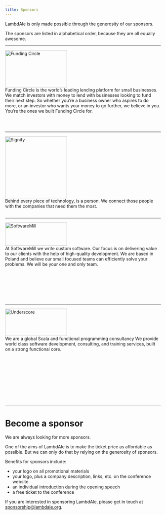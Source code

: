 ```yaml
---
title: Sponsors
---
```


LambdAle is only made possible through the generosity of our sponsors.

The sponsors are listed in alphabetical order, because they are all equally
awesome.

---

<div class="mw9 center ph3-ns">
  <div class="cf ph2-ns" style="height: 250px">
    <div class="fl w-100 w-50-ns h-100 pa2 dt">
      <div class="pv4 dtc v-mid tc">
        <a href="https://www.fundingcircle.com/">
          <img src="{{ site.url }}/images/sponsors/funding-circle.svg" alt="Funding Circle" width="200" height="120">
        </a>
      </div>
    </div>
    <div class="fl w-100 w-50-ns h-100 pa2 dt">
      <div class="pv4 dtc v-mid">
          Funding Circle is the world’s leading lending platform for small businesses. We match investors with money to lend with businesses looking to fund their next step.
          So whether you’re a business owner who aspires to do more, or an investor who wants your money to go further, we believe in you. 
          You’re the ones we built Funding Circle for.
      </div>
    </div>
  </div>
</div>

---

<div class="mw9 center ph3-ns">
  <div class="cf ph2-ns" style="height: 250px">
    <div class="fl w-100 w-50-ns h-100 pa2 dt">
      <div class="pv4 dtc v-mid tc">
        <a href="https://www.signifytechnology.com/">
          <img src="{{ site.url }}/images/sponsors/signify.svg" alt="Signify" width="200" height="200">
        </a>
      </div>
    </div>
    <div class="fl w-100 w-50-ns h-100 pa2 dt">
      <div class="pv4 dtc v-mid">
          Behind every piece of technology, is a person. We connect those people with the companies that need them the most.
      </div>
    </div>
  </div>
</div>

---

<div class="mw9 center ph3-ns">
  <div class="cf ph2-ns" style="height: 250px">
    <div class="fl w-100 w-50-ns h-100 pa2 dt">
      <div class="pv4 dtc v-mid tc">
        <a href="https://softwaremill.com/">
          <img src="{{ site.url }}/images/sponsors/softwaremill.png" alt="SoftwareMill" width="200" height="75">
        </a>
      </div>
    </div>
    <div class="fl w-100 w-50-ns h-100 pa2 dt">
      <div class="pv4 dtc v-mid">
          At SoftwareMill we write custom software. Our focus is on delivering
          value to our clients with the help of high-quality development. We are
          based in Poland and believe our small focused teams can efficiently
          solve your problems. We will be your one and only team.
      </div>
    </div>
  </div>
</div>

---

<div class="mw9 center ph3-ns">
  <div class="cf ph2-ns" style="height: 300px">
    <div class="fl w-100 w-50-ns h-100 pa2 dt">
      <div class="pv4 dtc v-mid tc">
        <a href="https://underscore.io/">
          <img src="{{ site.url }}/images/sponsors/underscore.png" alt="Underscore" width="200" height="88">
        </a>
      </div>
    </div>
    <div class="fl w-100 w-50-ns h-100 pa2 dt">
      <div class="pv4 dtc v-mid">
          We are a global Scala and functional programming consultancy We
          provide world class software development, consulting, and training
          services, built on a strong functional core.
      </div>
    </div>
  </div>
</div>

---

# Become a sponsor

We are always looking for more sponsors.

One of the aims of LambdAle is to make the ticket price as affordable as
possible. But we can only do that by relying on the generosity of sponsors.

Benefits for sponsors include:

* your logo on all promotional materials
* your logo, plus a company description, links, etc. on the conference website
* an individual introduction during the opening speech
* a free ticket to the conference

If you are interested in sponsoring LambdAle, please get in touch at
[sponsorship@lambdale.org](mailto:sponsorship@lambdale.org).
